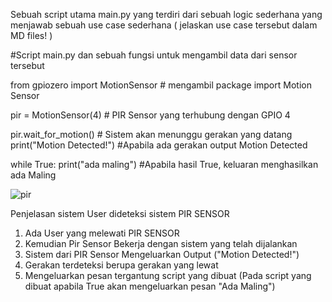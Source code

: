 Sebuah script utama main.py yang terdiri dari sebuah logic sederhana yang menjawab sebuah use case sederhana ( jelaskan use case tersebut dalam MD files! )

#Script main.py dan sebuah fungsi untuk mengambil data dari sensor tersebut

from gpiozero import MotionSensor   # mengambil package import Motion Sensor

pir = MotionSensor(4)   # PIR Sensor yang terhubung dengan GPIO 4

pir.wait_for_motion()     # Sistem akan menunggu gerakan yang datang
print("Motion Detected!")   #Apabila ada gerakan output Motion Detected

while True:
    print("ada maling")     #Apabila hasil True, keluaran menghasilkan ada Maling
    
![pir](https://user-images.githubusercontent.com/105527013/178905847-19a5dc88-501d-4d21-80b4-790149ef2806.jpg)

Penjelasan sistem User dideteksi sistem PIR SENSOR
1. Ada User yang melewati PIR SENSOR
2. Kemudian Pir Sensor Bekerja dengan sistem yang telah dijalankan
3. Sistem dari PIR Sensor Mengeluarkan Output ("Motion Detected!")
4. Gerakan terdeteksi berupa gerakan yang lewat
5. Mengeluarkan pesan tergantung script yang dibuat (Pada script yang dibuat apabila True akan mengeluarkan pesan "Ada Maling")
